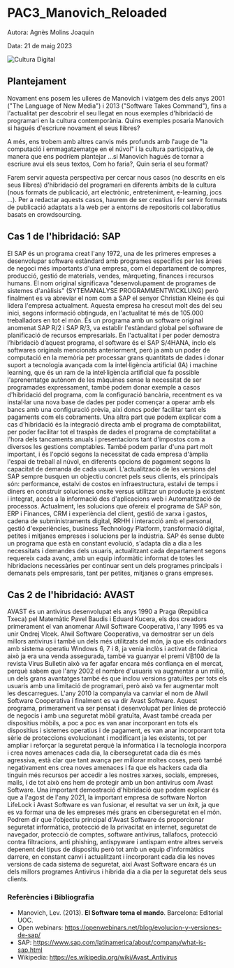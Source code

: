 # PAC3_Manovich_Reloaded

Autora: Agnès Molins Joaquin


Data: 21 de maig 2023

![Cultura Digital](https://img.freepik.com/vector-gratis/ilustracion-concepto-redes-sociales_53876-27013.jpg)



## Plantejament

Novament ens posem les ulleres de Manovich i viatgem des dels anys 2001 ("The Language of New Media") i 2013 ("Software Takes Command"), fins a l'actualitat per descobrir el seu llegat en nous exemples d'hibridació de programari en la cultura contemporània. Quins exemples posaria Manovich si hagués d'escriure novament el seus llibres?

A més, ens trobem amb altres canvis més profunds amb l'auge de "la computació i emmagatzematge en el núvol" i la cultura participativa, de manera que ens podríem plantejar ...si Manovich hagués de tornar a escriure avui els seus textos, Com ho faria?, Quin seria el seu format?

Farem servir aquesta perspectiva per cercar nous casos (no descrits en els seus llibres) d'hibridació del programari en diferents àmbits de la cultura (nous formats de publicació, art electrònic, entreteniment, e-learning, jocs ...). Per a redactar aquests casos, haurem de ser creatius i fer servir formats de publicació adaptats a la web per a entorns de repositoris col.laboratius basats en crowdsourcing.



## Cas 1 de l'hibridació: SAP

El SAP és un programa creat l'any 1972, una de les primeres empreses a desenvolupar software estàndard amb programes específics per les àrees de negoci més importants d'una empresa, com el departament de compres, producció, gestió de materials, vendes, màrqueting, finances i recursos humans. El nom original significava "desenvolupament de programes de sistemes d'anàlisis" (SYTEMANALYSE PROGRAMMENTWICKLUNG) però finalment es va abreviar el nom com a SAP el senyor Christian Kleine és qui lidera l'empresa actualment.
Aquesta empresa ha crescut molt des del seu inici, segons informació obtinguda, en l'actualitat té més de 105.000 treballadors en tot el món. És un programa amb un software original anomenat SAP R/2 i SAP R/3, va establir l'estàndard global pel software de planificació de recursos empresarials. En l'actualitat i per poder demostra l’hibridaciò d’aquest programa, el software és el SAP S/4HANA, inclo els softwares originals mencionats anteriorment, però ja amb un poder de computació en la memòria per processar grans quantitats de dades i donar suport a tecnologia avançada com la intel·ligència artificial (IA) i machine learning, que és un ram de la intel·ligència artificial que fa possible l'aprenentatge autònom de les màquines sense la necessitat de ser programades expressament, també podem donar exemple a casos d'hibridació del programa, com la configuració bancària, recentment es va instal·lar una nova base de dades per poder començar a operar amb els bancs amb una configuració prèvia, així doncs poder facilitar tant els pagaments com els cobraments. Una altra part que podem explicar com a cas d'hibridació és la integració directa amb el programa de comptabilitat, per poder facilitar tot el traspàs de dades el programa de comptabilitat a l'hora dels tancaments anuals i presentacions tant d'impostos com a diversos les gestions comptables. També podem parlar d'una part molt important, i és l'opció segons la necessitat de cada empresa d'àmplia l'espai de treball al núvol, en diferents opcions de pagament segons la capacitat de demanda de cada usuari.
L'actualització de les versions del SAP sempre busquen un objectiu concret pels seus clients, els principals són: performance, estalvi de costos en infraestructura, estalvi de temps i diners en construir soluciones onsite versus utilitzar un producte ja existent i integrat, accés a la informació des d'aplicacions web i Automatització de processos.
Actualment, les solucions que ofereix el programa de SAP són, ERP i Finances, CRM i experiència del client, gestió de xarxa i gastos, cadena de subministraments digital, RRHH i interacció amb el personal, gestió d'experiències, business Technology Platform, transformació digital, petites i mitjanes empreses i solucions per la indústria. SAP és sense dubte un programa que està en constant evolució, s'adapta dia a dia a les necessitats i demandes dels usuaris, actualitzant cada departament segons requereix cada avanç, amb un equip informàtic informat de totes les hibridacions necessàries per continuar sent un dels programes principals i demanats pels empresaris, tant per petites, mitjanes o grans empreses.




## Cas 2 de l'hibridació: AVAST

AVAST és un antivirus desenvolupat els anys 1990 a Praga (República Txeca) pel Matemàtic Pavel Baudis i Eduard Kucera, els dos creadors primerament el van anomenar Alwil Software Cooperativa, l'any 1995 es va unir Ondrej Vlcek. Alwil Software Cooperativa, va demostrar ser un dels millors antivirus i també un dels més utilitzats del món, ja que els ordinadors amb sistema operatiu Windows 6, 7 i 8, ja venia inclòs i activat de fàbrica això ja era una venda assegurada, també va guanyar el premi VB100 de la revista Virus Bulletin això va fer agafar encara més confiança en el mercat, perquè sabem que l'any 2002 el nombre d'usuaris va augmentar a un milió, un dels grans avantatges també és que inclou versions gratuïtes per tots els usuaris amb una limitació de programari, però això va fer augmentar molt les descarregues.
L'any 2010 la companyia va canviar el nom de Alwil Software Cooperativa i finalment es va dir Avast Software. Aquest programa, primerament va ser pensat i desenvolupat per línies de protecció de negocis i amb una seguretat mòbil gratuïta, Avast també creada per dispositius mòbils, a poc a poc es van anar incorporant en tots els dispositius i sistemes operatius i de pagament, es van anar incorporant tota sèrie de proteccions evolucionant i modificant ja les existents, tot per ampliar i reforçar la seguretat perquè la informàtica i la tecnologia incorpora i crea noves amenaces cada dia, la ciberseguretat cada dia és més agressiva, està clar que tant avança per millorar moltes coses, però també negativament ens crea noves amenaces i fa que els hackers cada dia tinguin més recursos per accedir a les nostres xarxes, socials, empreses, mails, i de tot això ens hem de protegir amb un bon antivirus com Avast Software.
Una important demostració d'hibridació que podem explicar és que a l'agost de l'any 2021, la important empresa de software Norton LifeLock i Avast Software es van fusionar, el resultat va ser un èxit, ja que es va formar una de les empreses més grans en ciberseguretat en el món.
Podrem dir que l'objectiu principal d'Avast Software és proporcionar seguretat informàtica, protecció de la privacitat en internet, seguretat de navegador, protecció de comptes, software antivirus, tallafocs, protecció contra filtracions, anti phishing, antispyware i antispam entre altres serveis depenent del tipus de dispositiu però tot amb un equip d'informàtics darrere, en constant canvi i actualitzant i incorporant cada dia les noves versions de cada sistema de seguretat, així Avast Software encara és un dels millors programes Antivirus i hibrida dia a dia per la seguretat dels seus clients.


### Referències i Bibliografia

* Manovich, Lev. (2013). **El Software toma el mando**. Barcelona: Editorial UOC. 
* Open webinars: https://openwebinars.net/blog/evolucion-y-versiones-de-sap/
* SAP: https://www.sap.com/latinamerica/about/company/what-is-sap.html
* Wikipedia: https://es.wikipedia.org/wiki/Avast_Antivirus

